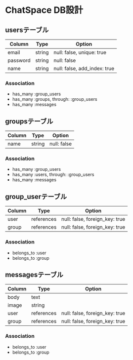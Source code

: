 # ChatSpace DB設計
## usersテーブル
|Column|Type|Option|
|------|----|------|
|email|string|null: false, unique: true|
|password|string|null: false|
|name|string|null: false, add_index: true|
### Association
- has_many :group_users
- has_many :groups, through: :group_users
- has_many :messages

## groupsテーブル
|Column|Type|Option|
|------|----|------|
|name|string|null: false|
### Association
- has_many :group_users
- has_many :users, through: :group_users
- has_many :messages

## group_userテーブル
|Column|Type|Option|
|------|----|------|
|user|references|null: false, foreign_key: true|
|group|references|null: false, foreign_key: true|
### Association
- belongs_to :user
- belongs_to :group

## messagesテーブル
|Column|Type|Option|
|------|----|------|
|body|text||
|image|string||
|user|references|null: false, foreign_key: true|
|group|references|null: false, foreign_key: true|
### Association
- belongs_to :user
- belongs_to :group
